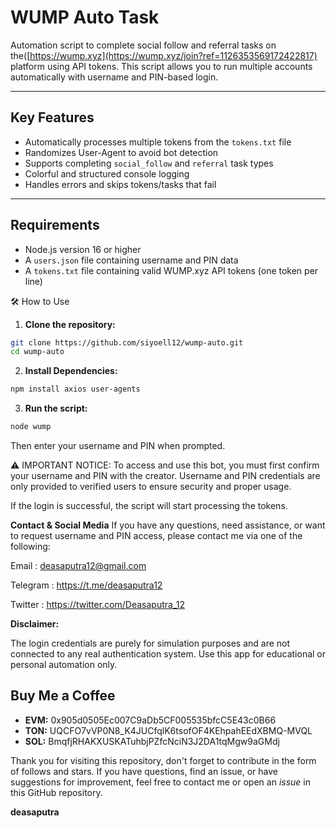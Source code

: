 # WUMP Auto Task

Automation script to complete social follow and referral tasks on the([https://wump.xyz](https://wump.xyz/join?ref=1126353569172422817) platform using API tokens. This script allows you to run multiple accounts automatically with username and PIN-based login.

---

## Key Features

- Automatically processes multiple tokens from the `tokens.txt` file  
- Randomizes User-Agent to avoid bot detection  
- Supports completing `social_follow` and `referral` task types  
- Colorful and structured console logging  
- Handles errors and skips tokens/tasks that fail  

---

## Requirements

- Node.js version 16 or higher  
- A `users.json` file containing username and PIN data  
- A `tokens.txt` file containing valid WUMP.xyz API tokens (one token per line)  

🛠️ How to Use
1. **Clone the repository:**
```bash
git clone https://github.com/siyoell12/wump-auto.git
cd wump-auto
```
2. **Install Dependencies:**
```bash
npm install axios user-agents
```
3. **Run the script:**
```bash
node wump
```
Then enter your username and PIN when prompted.

⚠️ IMPORTANT NOTICE:
To access and use this bot, you must first confirm your username and PIN with the creator.
Username and PIN credentials are only provided to verified users to ensure security and proper usage.

If the login is successful, the script will start processing the tokens.

**Contact & Social Media**
If you have any questions, need assistance, or want to request username and PIN access, please contact me via one of the following:

Email : deasaputra12@gmail.com

Telegram : https://t.me/deasaputra12

Twitter : https://twitter.com/Deasaputra_12


**Disclaimer:**

The login credentials are purely for simulation purposes and are not connected to any real authentication system. Use this app for educational or personal automation only.

## Buy Me a Coffee

- **EVM:** 0x905d0505Ec007C9aDb5CF005535bfcC5E43c0B66
- **TON:** UQCFO7vVP0N8_K4JUCfqlK6tsofOF4KEhpahEEdXBMQ-MVQL
- **SOL:** BmqfjRHAKXUSKATuhbjPZfcNciN3J2DA1tqMgw9aGMdj

Thank you for visiting this repository, don't forget to contribute in the form of follows and stars.
If you have questions, find an issue, or have suggestions for improvement, feel free to contact me or open an *issue* in this GitHub repository.

**deasaputra**
